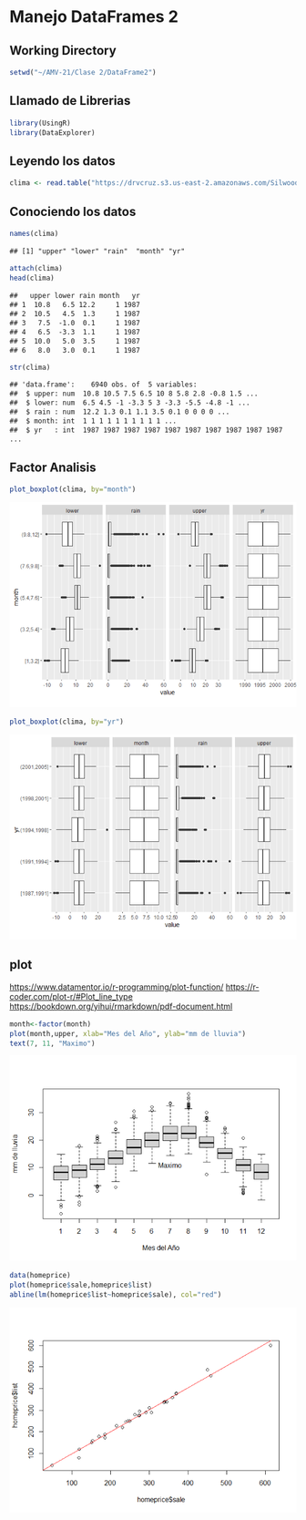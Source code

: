 Manejo DataFrames 2
================

## Working Directory

``` r
setwd("~/AMV-21/Clase 2/DataFrame2")
```

## Llamado de Librerias

``` r
library(UsingR)
library(DataExplorer)
```

## Leyendo los datos

``` r
clima <- read.table("https://drvcruz.s3.us-east-2.amazonaws.com/SilwoodWeather.txt", header = T)
```

## Conociendo los datos

``` r
names(clima)
```

    ## [1] "upper" "lower" "rain"  "month" "yr"

``` r
attach(clima)
head(clima)
```

    ##   upper lower rain month   yr
    ## 1  10.8   6.5 12.2     1 1987
    ## 2  10.5   4.5  1.3     1 1987
    ## 3   7.5  -1.0  0.1     1 1987
    ## 4   6.5  -3.3  1.1     1 1987
    ## 5  10.0   5.0  3.5     1 1987
    ## 6   8.0   3.0  0.1     1 1987

``` r
str(clima)
```

    ## 'data.frame':    6940 obs. of  5 variables:
    ##  $ upper: num  10.8 10.5 7.5 6.5 10 8 5.8 2.8 -0.8 1.5 ...
    ##  $ lower: num  6.5 4.5 -1 -3.3 5 3 -3.3 -5.5 -4.8 -1 ...
    ##  $ rain : num  12.2 1.3 0.1 1.1 3.5 0.1 0 0 0 0 ...
    ##  $ month: int  1 1 1 1 1 1 1 1 1 1 ...
    ##  $ yr   : int  1987 1987 1987 1987 1987 1987 1987 1987 1987 1987 ...

## Factor Analisis

``` r
plot_boxplot(clima, by="month")
```

![](README_files/figure-gfm/boxplot%20mes-1.png)<!-- -->

``` r
plot_boxplot(clima, by="yr")
```

![](README_files/figure-gfm/unnamed-chunk-4-1.png)<!-- -->

## plot

<https://www.datamentor.io/r-programming/plot-function/>
<https://r-coder.com/plot-r/#Plot_line_type>
<https://bookdown.org/yihui/rmarkdown/pdf-document.html>

``` r
month<-factor(month)
plot(month,upper, xlab="Mes del Año", ylab="mm de lluvia")
text(7, 11, "Maximo")
```

![](README_files/figure-gfm/upper%20vs%20mes-1.png)<!-- -->

``` r
data(homeprice)
plot(homeprice$sale,homeprice$list)
abline(lm(homeprice$list~homeprice$sale), col="red")
```

![](README_files/figure-gfm/unnamed-chunk-5-1.png)<!-- -->
